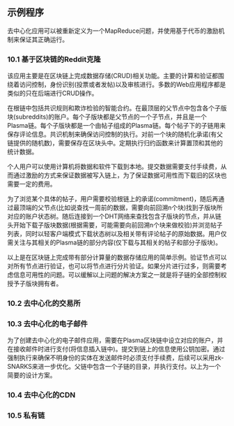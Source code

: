 ## 示例程序

去中心化应用可以被重新定义为一个MapReduce问题，并使用基于代币的激励机制来保证其正确运行。

### 10.1 基于区块链的Reddit克隆

该应用主要是在区块链上完成数据存储(CRUD)相关功能。主要的计算和验证都围绕着访问控制，身份识别(投票或者发帖)以及审核进行。多数的Web应用程序都是类似的只在后端进行CRUD操作。

在根链中包括共识规则和欺诈检验的智能合约。在最顶层的父节点中包含各个子版块(subreddits)的账户。每个子版块都是父节点的一个子节点，并且是一个Plasma链。每个子版块都是一个由帖子组成的Plasma链。每个帖子下的子链用来保存评论信息。共识机制来确保访问控制的执行。对前一个块的随机化承诺(有父链提供的随机数)，需要保存在区块头中。定期执行归约函数来计算置顶和其他的统计数据。

个人用户可以使用计算机将数据和软件下载到本地。提交数据需要支付手续费，从而通过激励的方式来保证数据被写入链上，为了保证数据可用性而下载旧的区块也需要一定的费用。

为了浏览某个具体的帖子，用户需要校验根链上的承诺(commitment)，随后再通过最顶端的父节点(比如说查找一周前的数据，需要向前回溯n个块)找到子版块所对应的账户状态树。随后连接到一个DHT网络来查找包含子版块的节点，并从链头开始下载子版块数据(根据需要，可能需要向前回溯n个块来做校验)并浏览帖子列表，同时以轻客户端模式下载状态树以及相关带有评论帖子的原始数据。用户仅需关注与其相关的Plasma链的部分内容(仅下载与其相关的帖子和部分子版块)。

以上是在区块链上完成带有部分计算量的数据存储应用的简单示例。验证节点可以对所有节点进行验证，也可以将节点进行分片验证。如果分片进行过多，则需要考虑信息可用性的问题。可以缓解以上问题的解决方案之一就是将子链的全部控制权授予子版块拥有者。

### 10.2 去中心化的交易所



### 10.3 去中心化的电子邮件

为了创建去中心化的电子邮件应用，需要在Plasma区块链中设立对应的账户，并在接收邮件时进行支付(将信息插入链中)。提交到链上的信息使用公钥加密。通过强制执行来确保不明身份的实体在发送邮件时必须支付手续费，后续可以采用zk-SNARKS来进一步优化。父链中包含一个子链的目录，并执行支付。以上为一个简要的设计方案。

### 10.4 去中心化的CDN

### 10.5 私有链